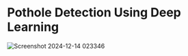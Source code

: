 # Pothole Detection Using Deep Learning

![Screenshot 2024-12-14 023346](https://github.com/user-attachments/assets/331120e8-2e7a-40a8-a4a8-546adad36d4b)
